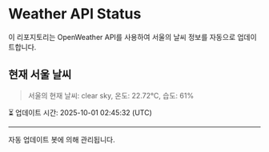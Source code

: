 
# Weather API Status

이 리포지토리는 OpenWeather API를 사용하여 서울의 날씨 정보를 자동으로 업데이트합니다.

## 현재 서울 날씨
> 서울의 현재 날씨: clear sky, 온도: 22.72°C, 습도: 61%

⏳ 업데이트 시간: 2025-10-01 02:45:32 (UTC)

---
자동 업데이트 봇에 의해 관리됩니다.

